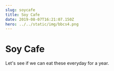 ```yaml
---
slug: soycafe
title: Soy Cafe
date: 2019-08-07T16:21:07.150Z
hero: ../../static/img/bbcs4.png
---
```


# Soy Cafe

Let's see if we can eat these everyday for a year.
